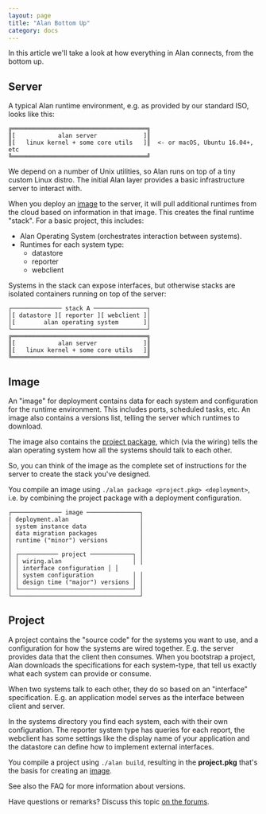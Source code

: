 ```yaml
---
layout: page
title: "Alan Bottom Up"
category: docs
---
```


In this article we'll take a look at how everything in Alan connects, from the bottom up.


## Server

A typical Alan runtime environment, e.g. as provided by our standard ISO, looks like this:

	╔══════════════════════════════════════╗
	║[            alan server             ]║
	║[   linux kernel + some core utils   ]║  <- or macOS, Ubuntu 16.04+, etc
	╚══════════════════════════════════════╝

We depend on a number of Unix utilities, so Alan runs on top of a tiny custom Linux distro. The initial Alan layer provides a basic infrastructure server to interact with. 

When you deploy an [image](#image) to the server, it will pull additional runtimes from the cloud based on information in that image. This creates the final runtime "stack". For a basic project, this includes:

- Alan Operating System (orchestrates interaction between systems).
- Runtimes for each system type:
  - datastore
  - reporter
  - webclient

Systems in the stack can expose interfaces, but otherwise stacks are isolated containers running on top of the server:

	┌────────────── stack A ───────────────┐
	│[ datastore ][ reporter ][ webclient ]│
	│[        alan operating system       ]│
	└──────────────────────────────────────┘
	╔══════════════════════════════════════╗
	║[            alan server             ]║
	║[   linux kernel + some core utils   ]║
	╚══════════════════════════════════════╝


## Image

An "image" for deployment contains data for each system and configuration for the runtime environment. This includes ports, scheduled tasks, etc. An image also contains a versions list, telling the server which runtimes to download. 

The image also contains the [project package](#project), which (via the wiring) tells the alan operating system how all the systems should talk to each other.

So, you can think of the image as the complete set of instructions for the server to create the stack you've designed.

You compile an image using `./alan package <project.pkg> <deployment>`, i.e. by combining the project package with a deployment configuration.


	┌────────────── image ───────────────┐
	| deployment.alan                    │
	│ system instance data               │
	│ data migration packages            │
	│ runtime ("minor") versions         │
	│                                    │
	│ ┌─────────── project ────────────┐ │
	│ │ wiring.alan                    │ │
	│ │ interface configuration │ │
	│ │ system configuration           │ │
	│ │ design time ("major") versions │ │
	│ └────────────────────────────────┘ │
	└────────────────────────────────────┘


## Project

A project contains the "source code" for the systems you want to use, and a configuration for how the systems are wired together. E.g. the server provides data that the client then consumes. When you bootstrap a project, Alan downloads the specifications for each system-type, that tell us exactly what each system can provide or consume. 

When two systems talk to each other, they do so based on an "interface" specification. E.g. an application model serves as the interface between client and server.

In the systems directory you find each system, each with their own configuration. The reporter system type has queries for each report, the webclient has some settings like the display name of your application and the datastore can define how to implement external interfaces.

You compile a project using `./alan build`, resulting in the **project.pkg** that's the basis for creating an [image](#image).

See also the FAQ for more information about versions. 

Have questions or remarks? Discuss this topic [on the forums](https://forum.alan-platform.com/t/article-alan-bottom-up/23).
